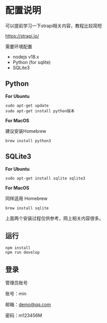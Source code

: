 # 配置说明

可以提前学习一下strapi相关内容，教程比较简短

https://strapi.io/

需要环境配置

- nodejs v18.x
- Python (for sqlite)
- SQLite3

## Python

**For Ubuntu**

```
sudo apt-get update
sudo apt-get install python版本
```

**For MacOS**

建议安装Homebrew

```
brew install python3
```

## SQLite3

**For Ubuntu**

```
sudo apt-get install sqlite sqlite3
```

**For MacOS**

同样适用 Homebrew

```
brew install sqlite
```

上面两个安装过程仅供参考，网上相关内容很多。

## 运行

```
npm install
npm run develop
```

## 登录

管理员账号

账号：min

邮箱：demo@qq.com

密码：m123456M